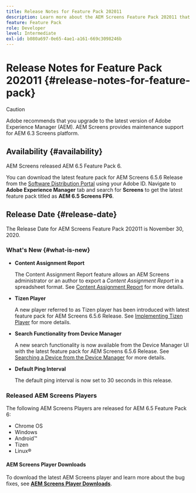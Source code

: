 ```yaml
---
title: Release Notes for Feature Pack 202011
description: Learn more about the AEM Screens Feature Pack 202011 that was released on November 30, 2020.
feature: Feature Pack
role: Developer
level: Intermediate
exl-id: b080a697-0e65-4ae1-a161-669c3098246b
---
```

# Release Notes for Feature Pack 202011 {#release-notes-for-feature-pack}

>[!CAUTION]
>Adobe recommends that you upgrade to the latest version of Adobe Experience Manager (AEM). AEM Screens provides maintenance support for AEM 6.3 Screens platform.

## Availability {#availability}

AEM Screens released AEM 6.5 Feature Pack 6.

You can download the latest feature pack for AEM Screens 6.5.6 Release from the [Software Distribution Portal](https://experience.adobe.com/#/downloads/content/software-distribution/en/aem.html) using your Adobe ID. Navigate to **Adobe Experience Manager** tab and search for **Screens** to get the latest feature pack titled as **AEM 6.5 Screens FP6**.

## Release Date {#release-date}

The Release Date for AEM Screens Feature Pack 202011 is November 30, 2020.

### What's New {#what-is-new}

* **Content Assignment Report**

   The Content Assignment Report feature allows an AEM Screens administrator or an author to export a *Content Assignment Report* in a spreadsheet format.
   See [Content Assignment Report](/help/user-guide/content-assignment-report.md) for more details.

 
* **Tizen Player**

   A new player referred to as Tizen player has been introduced with latest feature pack for AEM Screens 6.5.6 Release. 
   See [Implementing Tizen Player](/help/user-guide/tizen-player.md) for more details.

* **Search Functionality from Device Manager**

   A new search functionality is now available from the Device Manager UI with the latest feature pack for AEM Screens 6.5.6 Release. 
   See [Searching a Device from the Device Manager](/help/user-guide/device-registration.md#search-device) for more details.

* **Default Ping Interval**

   The default ping interval is now set to 30 seconds in this release.

### Released AEM Screens Players

The following AEM Screens Players are released for AEM 6.5 Feature Pack 6:

* Chrome OS
* Windows
* Android&trade;
* Tizen
* Linux&reg;

#### AEM Screens Player Downloads

To download the latest AEM Screens player and learn more about the bug fixes, see **[AEM Screens Player Downloads](https://download.macromedia.com/screens/index.html)**.
